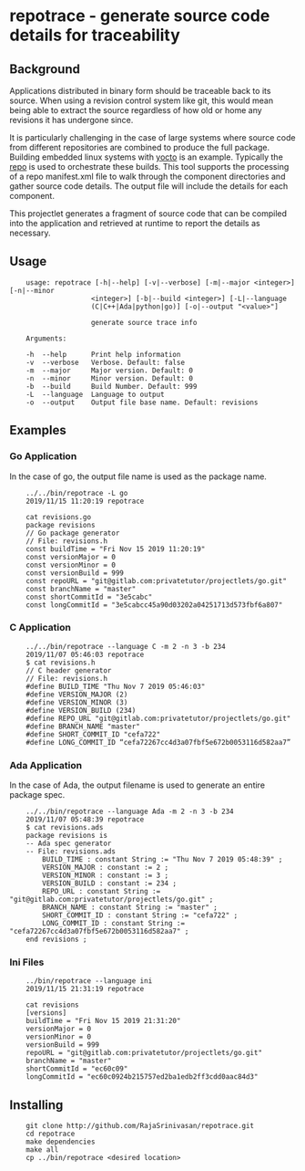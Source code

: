 # repotrace - generate source code details for traceability

## Background

Applications distributed in binary form should be traceable back to its source. When using a revision control system like git, this would mean being able to extract the source regardless of how old or home any revisions it has undergone since.

It is particularly challenging in the case of large systems where source code from different repositories are combined to produce the full package. Building embedded linux systems with [yocto](https://www.yoctoproject.org) is an example. Typically the [repo](https://gerrit.googlesource.com/git-repo) is used to orchestrate these builds. This tool supports the processing of a repo manifest.xml file to walk through the component directories and gather source code details. The output file will include the details for each component.

This projectlet generates a fragment of source code that can be compiled into the application and retrieved at runtime to report the details as necessary.

## Usage

        usage: repotrace [-h|--help] [-v|--verbose] [-m|--major <integer>] [-n|--minor
                        <integer>] [-b|--build <integer>] [-L|--language
                        (C|C++|Ada|python|go)] [-o|--output "<value>"]

                        generate source trace info

        Arguments:

        -h  --help      Print help information
        -v  --verbose   Verbose. Default: false
        -m  --major     Major version. Default: 0
        -n  --minor     Minor version. Default: 0
        -b  --build     Build Number. Default: 999
        -L  --language  Language to output
        -o  --output    Output file base name. Default: revisions

## Examples
### Go Application

In the case of go, the output file name is used as the package name. 

        ../../bin/repotrace -L go
        2019/11/15 11:20:19 repotrace

        cat revisions.go
        package revisions
        // Go package generator
        // File: revisions.h
        const buildTime = "Fri Nov 15 2019 11:20:19"
        const versionMajor = 0
        const versionMinor = 0
        const versionBuild = 999
        const repoURL = "git@gitlab.com:privatetutor/projectlets/go.git"
        const branchName = "master"
        const shortCommitId = "3e5cabc"
        const longCommitId = "3e5cabcc45a90d03202a04251713d573fbf6a807"

### C Application

        ../../bin/repotrace --language C -m 2 -n 3 -b 234
        2019/11/07 05:46:03 repotrace
        $ cat revisions.h
        // C header generator
        // File: revisions.h
        #define BUILD_TIME "Thu Nov 7 2019 05:46:03"
        #define VERSION_MAJOR (2)
        #define VERSION_MINOR (3)
        #define VERSION_BUILD (234)
        #define REPO_URL "git@gitlab.com:privatetutor/projectlets/go.git"
        #define BRANCH_NAME "master"
        #define SHORT_COMMIT_ID "cefa722"
        #define LONG_COMMIT_ID “cefa72267cc4d3a07fbf5e672b0053116d582aa7”

### Ada Application

In the case of Ada, the output filename is used to generate an entire package spec.

        ../../bin/repotrace --language Ada -m 2 -n 3 -b 234
        2019/11/07 05:48:39 repotrace
        $ cat revisions.ads
        package revisions is
        -- Ada spec generator
        -- File: revisions.ads
            BUILD_TIME : constant String := "Thu Nov 7 2019 05:48:39" ;
            VERSION_MAJOR : constant := 2 ;
            VERSION_MINOR : constant := 3 ;
            VERSION_BUILD : constant := 234 ;
            REPO_URL : constant String := "git@gitlab.com:privatetutor/projectlets/go.git" ;
            BRANCH_NAME : constant String := "master" ;
            SHORT_COMMIT_ID : constant String := "cefa722" ;
            LONG_COMMIT_ID : constant String := "cefa72267cc4d3a07fbf5e672b0053116d582aa7" ;
        end revisions ;

### Ini Files

        ../bin/repotrace --language ini
        2019/11/15 21:31:19 repotrace

        cat revisions
        [versions]
        buildTime = "Fri Nov 15 2019 21:31:20"
        versionMajor = 0
        versionMinor = 0
        versionBuild = 999
        repoURL = "git@gitlab.com:privatetutor/projectlets/go.git"
        branchName = "master"
        shortCommitId = "ec60c09"
        longCommitId = "ec60c0924b215757ed2ba1edb2ff3cdd0aac84d3"

## Installing

        git clone http://github.com/RajaSrinivasan/repotrace.git
        cd repotrace
        make dependencies
        make all
        cp ../bin/repotrace <desired location>


